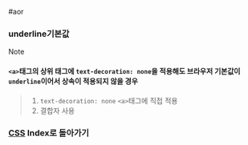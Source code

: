 #aor 
### underline기본값
>[!note]
>#### `<a>`태그의 상위 태그에 `text-decoration: none`을 적용해도 브라우저 기본값이 `underline`이어서 상속이 적용되지 않을 경우
>
>>1. `text-decoration: none` `<a>`태그에 직접 적용
>>2. 결합자 사용
### [CSS](../../../Dev-Index/CSS.md) Index로 돌아가기
